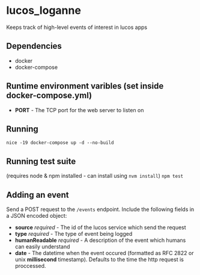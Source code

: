 # lucos_loganne
Keeps track of high-level events of interest in lucos apps

## Dependencies
* docker
* docker-compose

## Runtime environment varibles (set inside docker-compose.yml)
* __PORT__ - The TCP port for the web server to listen on

## Running
`nice -19 docker-compose up -d --no-build`

## Running test suite
(requires node & npm installed - can install using `nvm install`)
`npm test`

## Adding an event

Send a POST request to the `/events` endpoint.  Include the following fields in a JSON encoded object:

* __source__ _required_ - The id of the lucos service which send the request
* __type__ _required_ - The type of event being logged
* __humanReadable__ _required_ - A description of the event which humans can easily understand
* __date__ - The datetime when the event occured (formatted as RFC 2822 or unix __millisecond__ timestamp).  Defaults to the time the http request is proccessed.